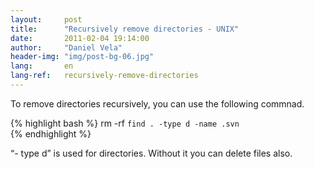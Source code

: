 ```yaml
---
layout:     post
title:      "Recursively remove directories - UNIX"
date:       2011-02-04 19:14:00
author:     "Daniel Vela"
header-img: "img/post-bg-06.jpg"
lang:       en
lang-ref:   recursively-remove-directories
---
```


To remove directories recursively, you can use the following commnad.

{% highlight bash %}
rm -rf `find . -type d -name .svn`  
{% endhighlight %}

“- type d” is used for directories. Without it you can delete files also.

